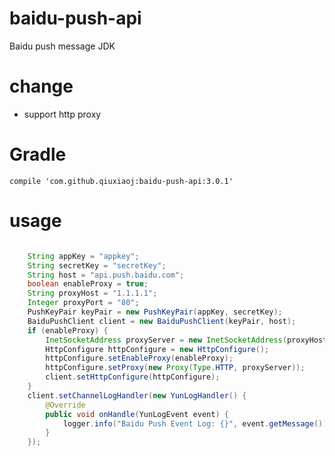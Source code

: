 # baidu-push-api
Baidu push message JDK

# change
- support http proxy

# Gradle

`compile 'com.github.qiuxiaoj:baidu-push-api:3.0.1'`

# usage

```java

	String appKey = "appkey";
	String secretKey = "secretKey";
	String host = "api.push.baidu.com";
	boolean enableProxy = true;
	String proxyHost = "1.1.1.1";
	Integer proxyPort = "80";
	PushKeyPair keyPair = new PushKeyPair(appKey, secretKey);
	BaiduPushClient client = new BaiduPushClient(keyPair, host);
	if (enableProxy) {
		InetSocketAddress proxyServer = new InetSocketAddress(proxyHost, proxyPort);
		HttpConfigure httpConfigure = new HttpConfigure();
		httpConfigure.setEnableProxy(enableProxy);
		httpConfigure.setProxy(new Proxy(Type.HTTP, proxyServer));
		client.setHttpConfigure(httpConfigure);
	}
	client.setChannelLogHandler(new YunLogHandler() {
		@Override
		public void onHandle(YunLogEvent event) {
			logger.info("Baidu Push Event Log: {}", event.getMessage());
		}
	});
	
```